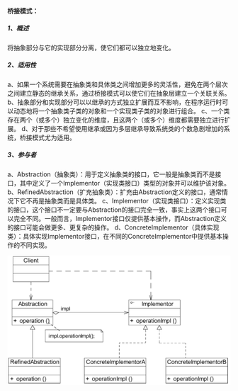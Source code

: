 #### **桥接模式：**

##### 1、概述

将抽象部分与它的实现部分分离，使它们都可以独立地变化。

##### 2、适用性

a、如果一个系统需要在抽象类和具体类之间增加更多的灵活性，避免在两个层次之间建立静态的继承关系，通过桥接模式可以使它们在抽象层建立一个关联关系。
b、抽象部分和实现部分可以以继承的方式独立扩展而互不影响，在程序运行时可以动态地将一个抽象类子类的对象和一个实现类子类的对象进行组合。
c、一个类存在两个（或多个）独立变化的维度，且这两个（或多个）维度都需要独立进行扩展。
d、对于那些不希望使用继承或因为多层继承导致系统类的个数急剧增加的系统，桥接模式尤为适用。

##### 3、参与者

a、Abstraction（抽象类）：用于定义抽象类的接口，它一般是抽象类而不是接口，其中定义了一个Implementor（实现类接口）类型的对象并可以维护该对象。
b、RefinedAbstraction（扩充抽象类）：扩充由Abstraction定义的接口，通常情况下它不再是抽象类而是具体类。
c、Implementor（实现类接口）：定义实现类的接口，这个接口不一定要与Abstraction的接口完全一致，事实上这两个接口可以完全不同。一般而言，Implementor接口仅提供基本操作，而Abstraction定义的接口可能会做更多、更复杂的操作。
d、ConcreteImplementor（具体实现类）：具体实现Implementor接口，在不同的ConcreteImplementor中提供基本操作的不同实现。

![](参与者.jpg)



